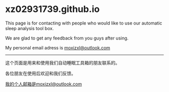 # xz02931739.github.io

This page is for contacting with people who would like to use our automatic sleep analysis tool box.

We are glad to get any feedback from you guys after using.

My personal email adress is moxizxl@outlook.com

---

这个页面是用来和使用我们自动睡眠工具箱的朋友联系的。

各位朋友在使用后欢迎和我们反馈。

我的个人邮箱是moxizxl@outlook.com
